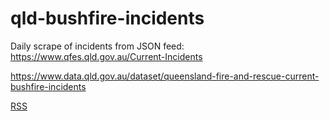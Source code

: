 # qld-bushfire-incidents
Daily scrape of incidents from JSON feed: https://www.qfes.qld.gov.au/Current-Incidents

https://www.data.qld.gov.au/dataset/queensland-fire-and-rescue-current-bushfire-incidents

[RSS](https://github.com/stickland-ehp/qld-bushfire-incidents/commits/main.atom)
